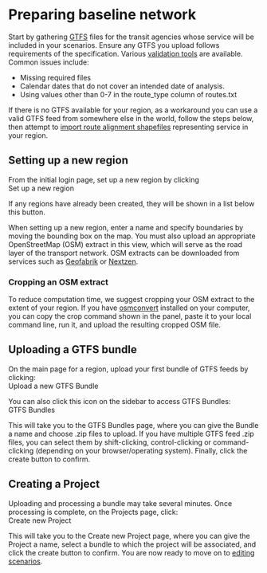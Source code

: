 # Preparing baseline network

Start by gathering [GTFS](../glossary.html#GTFS) files for the transit agencies whose service will be included in your scenarios. Ensure any GTFS you upload follows requirements of the specification. Various [validation tools](https://gtfs.org/testing/) are available.  Common issues include:
* Missing required files
* Calendar dates that do not cover an intended date of analysis.
* Using values other than 0-7 in the route_type column of routes.txt

If there is no GTFS available for your region, as a workaround you can use a valid GTFS feed from somewhere else in the world, follow the steps below, then attempt to [import route alignment shapefiles](../edit-scenario/index.html#importing-modifications-from-shapefiles) representing service in your region.

## Setting up a new region

From the initial login page, set up a new region by clicking
<br><span class="btn btn-success"><i class="fa fa-plus"></i> Set up a new region</span>

If any regions have already been created, they will be shown in a list below this button.

When setting up a new region, enter a name and specify boundaries by moving the bounding box on the map. You must also upload an appropriate OpenStreetMap (OSM) extract in this view, which will serve as the road layer of the transport network. OSM extracts can be downloaded from services such as [Geofabrik](http://download.geofabrik.de) or [Nextzen](https://metro-extracts.nextzen.org/).  

### Cropping an OSM extract
To reduce computation time, we suggest cropping your OSM extract to the extent of your region.  If you have [osmconvert](https://wiki.openstreetmap.org/wiki/Osmconvert#Binaries) installed on your computer, you can copy the crop command shown in the panel, paste it to your local command line, run it, and upload the resulting cropped OSM file.

## Uploading a GTFS bundle

On the main page for a region, upload your first bundle of GTFS feeds by clicking:
<br><span class="btn btn-success"><i class="fa fa-database"></i> Upload a new GTFS Bundle</span>

You can also click this icon on the sidebar to access GTFS Bundles:
<br><span class="ui-icon"><i class="fa fa-database"></i> GTFS Bundles</span>

This will take you to the GTFS Bundles page, where you can give the Bundle a name and choose .zip files to upload. If you have multiple GTFS feed .zip files, you can select them by shift-clicking, control-clicking or command-clicking (depending on your browser/operating system).  Finally, click the create button to confirm.

## Creating a Project

Uploading and processing a bundle may take several minutes.  Once processing is complete, on the Projects page, click:
<br><span class="btn btn-success"><i class="fa fa-plus"></i> Create new Project</span>

This will take you to the Create new Project page, where you can give the Project a name, select a bundle to which the project will be associated, and click the create button to confirm. You are now ready to move on to [editing scenarios](../edit-scenario).
